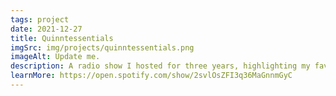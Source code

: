 ```yaml
---
tags: project
date: 2021-12-27
title: Quinntessentials
imgSrc: img/projects/quinntessentials.png
imageAlt: Update me.
description: A radio show I hosted for three years, highlighting my favourite albums
learnMore: https://open.spotify.com/show/2svlOsZFI3q36MaGnnmGyC
---
```

